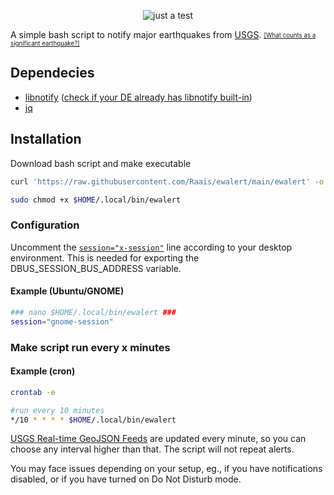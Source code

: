 <p align="center">
  <img src="https://user-images.githubusercontent.com/64605172/127781027-ca663461-e1dc-42ba-b231-eceb170097c0.png" alt="just a test">
</p>

A simple bash script to notify major earthquakes from [USGS](https://earthquake.usgs.gov/earthquakes/feed/v1.0/summary/significant_hour.geojson). <sub><sup>[[What counts as a significant earthquake?]](https://earthquake.usgs.gov/earthquakes/browse/significant.php#sigdef)</sup></sub>

## Dependecies

* [libnotify](https://github.com/GNOME/libnotify) ([check if your DE already has libnotify built-in](https://wiki.archlinux.org/title/Desktop_notifications#Libnotify))
* [jq](https://stedolan.github.io/jq/download/)

## Installation

Download bash script and make executable
```bash
curl 'https://raw.githubusercontent.com/Raais/ewalert/main/ewalert' -o $HOME/.local/bin/ewalert
```

```bash
sudo chmod +x $HOME/.local/bin/ewalert
```
### Configuration
Uncomment the [`session="x-session"`](https://github.com/Raais/ewalert/blob/778a7b85888e6fb1a711fe44c964c32786e8efc3/ewalert#L5) line according to your desktop environment. This is needed for exporting the DBUS_SESSION_BUS_ADDRESS variable.

#### Example (Ubuntu/GNOME)
```bash
### nano $HOME/.local/bin/ewalert ###
session="gnome-session"
```

### Make script run every x minutes

#### Example (cron)
```bash
crontab -e
```
```bash
#run every 10 minutes
*/10 * * * * $HOME/.local/bin/ewalert
```
[USGS Real-time GeoJSON Feeds](https://earthquake.usgs.gov/earthquakes/feed/v1.0/geojson.php) are updated every minute, so you can choose any interval higher than that. The script will not repeat alerts.

You may face issues depending on your setup, eg., if you have notifications disabled, or if you have turned on Do Not Disturb mode.
